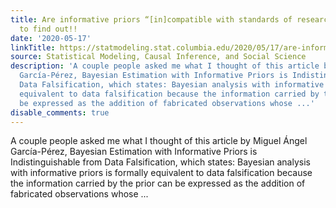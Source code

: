 ```yaml
---
title: Are informative priors “[in]compatible with standards of research integrity”?  Click
  to find out!!
date: '2020-05-17'
linkTitle: https://statmodeling.stat.columbia.edu/2020/05/17/are-informative-priors-incompatible-with-standards-of-research-integrity-click-to-find-out/
source: Statistical Modeling, Causal Inference, and Social Science
description: 'A couple people asked me what I thought of this article by Miguel Ángel
  García-Pérez, Bayesian Estimation with Informative Priors is Indistinguishable from
  Data Falsification, which states: Bayesian analysis with informative priors is formally
  equivalent to data falsification because the information carried by the prior can
  be expressed as the addition of fabricated observations whose ...'
disable_comments: true
---
```

A couple people asked me what I thought of this article by Miguel Ángel García-Pérez, Bayesian Estimation with Informative Priors is Indistinguishable from Data Falsification, which states: Bayesian analysis with informative priors is formally equivalent to data falsification because the information carried by the prior can be expressed as the addition of fabricated observations whose ...
